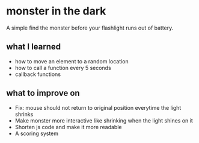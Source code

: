 # monster in the dark

A simple find the monster before your flashlight runs out of battery.

## what I learned

- how to move an element to a random location
- how to call a function every 5 seconds
- callback functions

## what to improve on

- Fix: mouse should not return to original position everytime the light shrinks
- Make monster more interactive like shrinking when the light shines on it
- Shorten js code and make it more readable
- A scoring system

